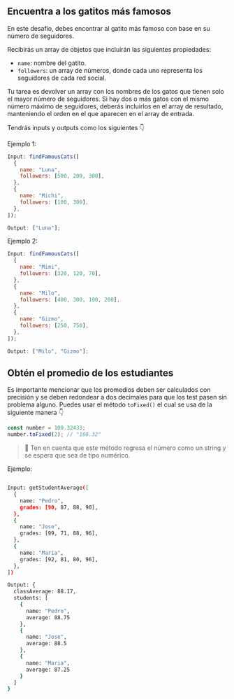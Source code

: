## Encuentra a los gatitos más famosos

En este desafío, debes encontrar al gatito más famoso con base en su número de seguidores.

Recibirás un array de objetos que incluirán las siguientes propiedades:

- `name`: nombre del gatito.
- `followers`: un array de números, donde cada uno representa los seguidores de cada red social.

Tu tarea es devolver un array con los nombres de los gatos que tienen solo el mayor número de seguidores. Si hay dos o más gatos con el mismo número máximo de seguidores, deberás incluirlos en el array de resultado, manteniendo el orden en el que aparecen en el array de entrada.

Tendrás inputs y outputs como los siguientes 👇

Ejemplo 1:

```js
Input: findFamousCats([
  {
    name: "Luna",
    followers: [500, 200, 300],
  },
  {
    name: "Michi",
    followers: [100, 300],
  },
]);

Output: ["Luna"];
```

Ejemplo 2:

```js
Input: findFamousCats([
  {
    name: "Mimi",
    followers: [320, 120, 70],
  },
  {
    name: "Milo",
    followers: [400, 300, 100, 200],
  },
  {
    name: "Gizmo",
    followers: [250, 750],
  },
]);

Output: ["Milo", "Gizmo"];
```

## Obtén el promedio de los estudiantes

Es importante mencionar que los promedios deben ser calculados con precisión y se deben redondear a dos decimales para que los test pasen sin problema alguno. Puedes usar el método `toFixed()` el cual se usa de la siguiente manera 👇

```js
const number = 100.32433;
number.toFixed(2); // "100.32"
```

> 👀 Ten en cuenta que este método regresa el número como un string y se espera que sea de tipo numérico.

Ejemplo:

```sh

Input: getStudentAverage([
  {
    name: "Pedro",
    grades: [90, 87, 88, 90],
  },
  {
    name: "Jose",
    grades: [99, 71, 88, 96],
  },
  {
    name: "Maria",
    grades: [92, 81, 80, 96],
  },
])

Output: {
  classAverage: 88.17,
  students: [
    {
      name: "Pedro",
      average: 88.75
    },
    {
      name: "Jose",
      average: 88.5
    },
    {
      name: "Maria",
      average: 87.25
    }
  ]
}
```
